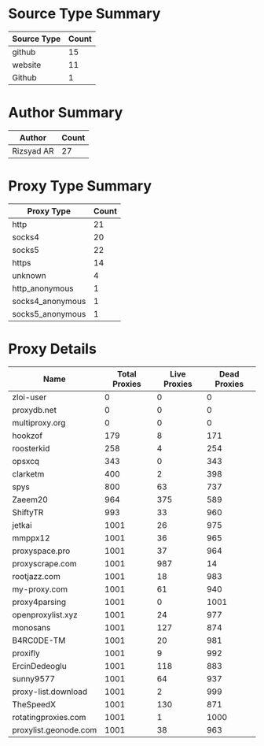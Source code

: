 # Source Type Summary

| Source Type | Count |
|-------------|-------|
| github | 15 |
| website | 11 |
| Github | 1 |


# Author Summary

| Author | Count |
|--------|-------|
| Rizsyad AR | 27 |


# Proxy Type Summary

| Proxy Type | Count |
|------------|-------|
| http | 21 |
| socks4 | 20 |
| socks5 | 22 |
| https | 14 |
| unknown | 4 |
| http_anonymous | 1 |
| socks4_anonymous | 1 |
| socks5_anonymous | 1 |


# Proxy Details

| Name | Total Proxies | Live Proxies | Dead Proxies |
|------|---------------|--------------|---------------|
| zloi-user | 0 | 0 | 0 |
| proxydb.net | 0 | 0 | 0 |
| multiproxy.org | 0 | 0 | 0 |
| hookzof | 179 | 8 | 171 |
| roosterkid | 258 | 4 | 254 |
| opsxcq | 343 | 0 | 343 |
| clarketm | 400 | 2 | 398 |
| spys | 800 | 63 | 737 |
| Zaeem20 | 964 | 375 | 589 |
| ShiftyTR | 993 | 33 | 960 |
| jetkai | 1001 | 26 | 975 |
| mmppx12 | 1001 | 36 | 965 |
| proxyspace.pro | 1001 | 37 | 964 |
| proxyscrape.com | 1001 | 987 | 14 |
| rootjazz.com | 1001 | 18 | 983 |
| my-proxy.com | 1001 | 61 | 940 |
| proxy4parsing | 1001 | 0 | 1001 |
| openproxylist.xyz | 1001 | 24 | 977 |
| monosans | 1001 | 127 | 874 |
| B4RC0DE-TM | 1001 | 20 | 981 |
| proxifly | 1001 | 9 | 992 |
| ErcinDedeoglu | 1001 | 118 | 883 |
| sunny9577 | 1001 | 64 | 937 |
| proxy-list.download | 1001 | 2 | 999 |
| TheSpeedX | 1001 | 130 | 871 |
| rotatingproxies.com | 1001 | 1 | 1000 |
| proxylist.geonode.com | 1001 | 38 | 963 |
